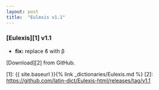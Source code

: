 ```yaml
---
layout: post
title:  "Eulexis v1.1"
---
```


### [Eulexis][1] v1.1

- **fix:** replace ϐ with β


[Download][2] from GitHub.


[1]: {{ site.baseurl }}{% link _dictionaries/Eulexis.md %}
[2]: https://github.com/latin-dict/Eulexis-html/releases/tag/v1.1

